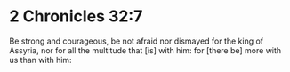 # 2 Chronicles 32:7

Be strong and courageous, be not afraid nor dismayed for the king of Assyria, nor for all the multitude that [is] with him: for [there be] more with us than with him: